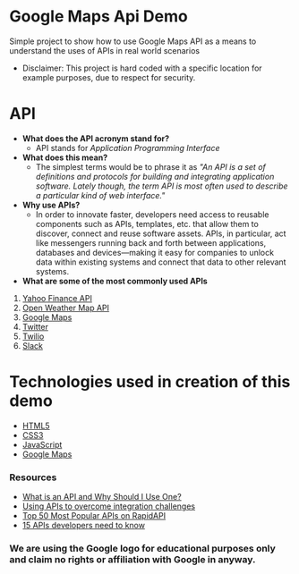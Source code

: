 # Google Maps Api Demo
Simple project to show how to use Google Maps API as a means to understand the uses of APIs in real world scenarios
* Disclaimer:
This project is hard coded with a specific location for example purposes, due to respect for security.

# API 
* **What does the API acronym stand for?**
    * API stands for _Application Programming Interface_
* **What does this mean?**
    * The simplest terms would be to phrase it as _"An API is a set of definitions and protocols for building and integrating application software. Lately though, the term API is most often used to describe a particular kind of web interface."_
* **Why use APIs?**
    * In order to innovate faster, developers need access to reusable components such as APIs, templates, etc. that allow them to discover, connect and reuse software assets. APIs, in particular, act like messengers running back and forth between applications, databases and devices––making it easy for companies to unlock data within existing systems and connect that data to other relevant systems.    
* **What are some of the most commonly used APIs**
1. [Yahoo Finance API](https://rapidapi.com/apidojo/api/yahoo-finance1)
2. [Open Weather Map API](https://openweathermap.org/) 
3. [Google Maps](https://developers.google.com/maps/documentation/javascript/tutorial)
4. [Twitter](https://developer.twitter.com/)
5. [Twilio](https://www.twilio.com/)
6. [Slack](https://api.slack.com/)

# Technologies used in creation of this demo

* [HTML5](https://developer.mozilla.org/en-US/docs/Web/Guide/HTML/HTML5)
* [CSS3](http://www.css3.info/)
* [JavaScript](https://www.javascript.com/)
* [Google Maps](https://developers.google.com/maps/documentation/javascript/tutorial)

### Resources
* [What is an API and Why Should I Use One?](https://medium.com/@TebbaVonMathenstien/what-is-an-api-and-why-should-i-use-one-863c3365726b)
* [Using APIs to overcome integration challenges](https://www.mulesoft.com/resources/api/overcome-integration-challenges)
* [Top 50 Most Popular APIs on RapidAPI](https://rapidapi.com/blog/most-popular-api/)
* [15 APIs developers need to know](https://www.creativebloq.com/web-design/apis-developers-need-know-121518469)



### We are using the Google logo for educational purposes only and claim no rights or affiliation with Google in anyway.